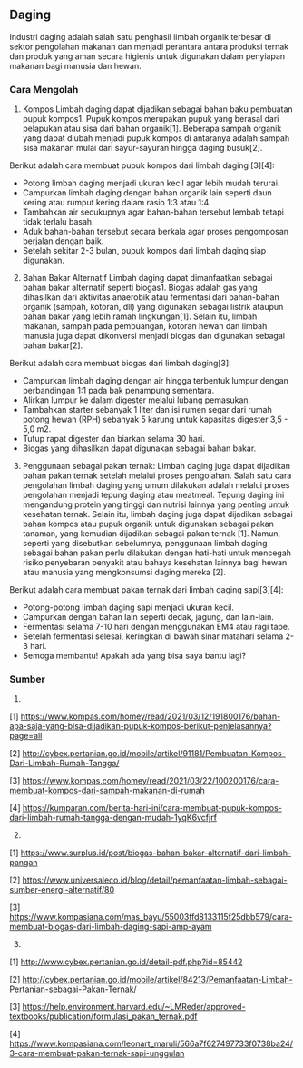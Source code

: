 ## Daging 
Industri daging adalah salah satu penghasil limbah organik terbesar di sektor pengolahan makanan dan menjadi perantara antara produksi ternak dan produk yang aman secara higienis untuk digunakan dalam penyiapan makanan bagi manusia dan hewan.

### Cara Mengolah
1. Kompos
Limbah daging dapat dijadikan sebagai bahan baku pembuatan pupuk kompos1. Pupuk kompos merupakan pupuk yang berasal dari pelapukan atau sisa dari bahan organik[1]. Beberapa sampah organik yang dapat diubah menjadi pupuk kompos di antaranya adalah sampah sisa makanan mulai dari sayur-sayuran hingga daging busuk[2].

Berikut adalah cara membuat pupuk kompos dari limbah daging [3][4]:
- Potong limbah daging menjadi ukuran kecil agar lebih mudah terurai.
- Campurkan limbah daging dengan bahan organik lain seperti daun kering atau rumput kering dalam rasio 1:3 atau 1:4.
- Tambahkan air secukupnya agar bahan-bahan tersebut lembab tetapi tidak terlalu basah.
- Aduk bahan-bahan tersebut secara berkala agar proses pengomposan berjalan dengan baik.
- Setelah sekitar 2-3 bulan, pupuk kompos dari limbah daging siap digunakan.

2. Bahan Bakar Alternatif
Limbah daging dapat dimanfaatkan sebagai bahan bakar alternatif seperti biogas1. Biogas adalah gas yang dihasilkan dari aktivitas anaerobik atau fermentasi dari bahan-bahan organik (sampah, kotoran, dll) yang digunakan sebagai listrik ataupun bahan bakar yang lebih ramah lingkungan[1]. Selain itu, limbah makanan, sampah pada pembuangan, kotoran hewan dan limbah manusia juga dapat dikonversi menjadi biogas dan digunakan sebagai bahan bakar[2].

Berikut adalah cara membuat biogas dari limbah daging[3]:
- Campurkan limbah daging dengan air hingga terbentuk lumpur dengan perbandingan 1:1 pada bak penampung sementara.
- Alirkan lumpur ke dalam digester melalui lubang pemasukan.
- Tambahkan starter sebanyak 1 liter dan isi rumen segar dari rumah potong hewan (RPH) sebanyak 5 karung untuk kapasitas digester 3,5 - 5,0 m2.
- Tutup rapat digester dan biarkan selama 30 hari.
- Biogas yang dihasilkan dapat digunakan sebagai bahan bakar.

3. Penggunaan sebagai pakan ternak:
Limbah daging juga dapat dijadikan bahan pakan ternak setelah melalui proses pengolahan. Salah satu cara pengolahan limbah daging yang umum dilakukan adalah melalui proses pengolahan menjadi tepung daging atau meatmeal. Tepung daging ini mengandung protein yang tinggi dan nutrisi lainnya yang penting untuk kesehatan ternak. Selain itu, limbah daging juga dapat dijadikan sebagai bahan kompos atau pupuk organik untuk digunakan sebagai pakan tanaman, yang kemudian dijadikan sebagai pakan ternak [1]. Namun, seperti yang disebutkan sebelumnya, penggunaan limbah daging sebagai bahan pakan perlu dilakukan dengan hati-hati untuk mencegah risiko penyebaran penyakit atau bahaya kesehatan lainnya bagi hewan atau manusia yang mengkonsumsi daging mereka [2].

Berikut adalah cara membuat pakan ternak dari limbah daging sapi[3][4]:
- Potong-potong limbah daging sapi menjadi ukuran kecil.
- Campurkan dengan bahan lain seperti dedak, jagung, dan lain-lain.
- Fermentasi selama 7-10 hari dengan menggunakan EM4 atau ragi tape.
- Setelah fermentasi selesai, keringkan di bawah sinar matahari selama 2-3 hari.
- Semoga membantu! Apakah ada yang bisa saya bantu lagi?

### Sumber

1. 
[1] https://www.kompas.com/homey/read/2021/03/12/191800176/bahan-apa-saja-yang-bisa-dijadikan-pupuk-kompos-berikut-penjelasannya?page=all

[2] http://cybex.pertanian.go.id/mobile/artikel/91181/Pembuatan-Kompos-Dari-Limbah-Rumah-Tangga/

[3] https://www.kompas.com/homey/read/2021/03/22/100200176/cara-membuat-kompos-dari-sampah-makanan-di-rumah

[4] https://kumparan.com/berita-hari-ini/cara-membuat-pupuk-kompos-dari-limbah-rumah-tangga-dengan-mudah-1yqK6vcfjrf

2. 
[1] https://www.surplus.id/post/biogas-bahan-bakar-alternatif-dari-limbah-pangan

[2] https://www.universaleco.id/blog/detail/pemanfaatan-limbah-sebagai-sumber-energi-alternatif/80

[3] https://www.kompasiana.com/mas_bayu/55003ffd8133115f25dbb579/cara-membuat-biogas-dari-limbah-daging-sapi-amp-ayam

3.
[1] http://www.cybex.pertanian.go.id/detail-pdf.php?id=85442

[2] http://cybex.pertanian.go.id/mobile/artikel/84213/Pemanfaatan-Limbah-Pertanian-sebagai-Pakan-Ternak/


[3] https://help.environment.harvard.edu/~LMReder/approved-textbooks/publication/formulasi_pakan_ternak.pdf

[4] https://www.kompasiana.com/leonart_maruli/566a7f627497733f0738ba24/3-cara-membuat-pakan-ternak-sapi-unggulan